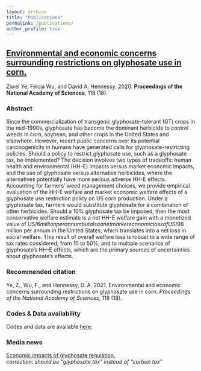 ```yaml
---
layout: archive
title: "Publications"
permalink: /publications/
author_profile: true
---
```



## [Environmental and economic concerns surrounding restrictions on glyphosate use in corn.](https://www.pnas.org/content/118/18/e2017470118) 
Ziwei Ye, Feicia Wu, and David A. Hennessy. 2020. **Proceedings of the National Academy of Sciences**, 118 (18). 

### Abstract
Since the commercialization of transgenic glyphosate-tolerant (GT) crops in the mid-1990s, glyphosate has become the dominant herbicide to control weeds in corn, soybean, and other crops in the United States and elsewhere. However, recent public concerns over its potential carcinogenicity in humans have generated calls for glyphosate-restricting policies. Should a policy to restrict glyphosate use, such as a glyphosate tax, be implemented? The decision involves two types of tradeoffs: human health and environmental (HH-E) impacts versus market economic impacts, and the use of glyphosate versus alternative herbicides, where the alternatives potentially have more serious adverse HH-E effects. Accounting for farmers’ weed management choices, we provide empirical evaluation of the HH-E welfare and market economic welfare effects of a glyphosate use restriction policy on US corn production. Under a glyphosate tax, farmers would substitute glyphosate for a combination of other herbicides. Should a 10% glyphosate tax be imposed, then the most conservative welfare estimate is a net HH-E welfare gain with a monetized value of US/$6 million per annum but also a net market economic loss of US/$98 million per annum in the United States, which translates into a net loss in social welfare. This result of overall welfare loss is robust to a wide range of tax rates considered, from 10 to 50%, and to multiple scenarios of glyphosate’s HH-E effects, which are the primary sources of uncertainties about glyphosate’s effects.

### Recommended citation
Ye, Z., Wu, F., and Hennessy, D. A. 2021. Environmental and economic concerns surrounding restrictions on glyphosate use in corn. *Proceedings of the National Academy of Sciences*, 118 (18).

### Codes & Data availability
Codes and data are available [here](https://github.com/resdata/glyphosate_analysis).

### Media news
[Economic impacts of glyphosate regulation.](https://www.eurekalert.org/pub_releases/2021-04/potn-eio042121.php)    
*correction: should be "glyphosate tax" instead of "carbon tax"*


